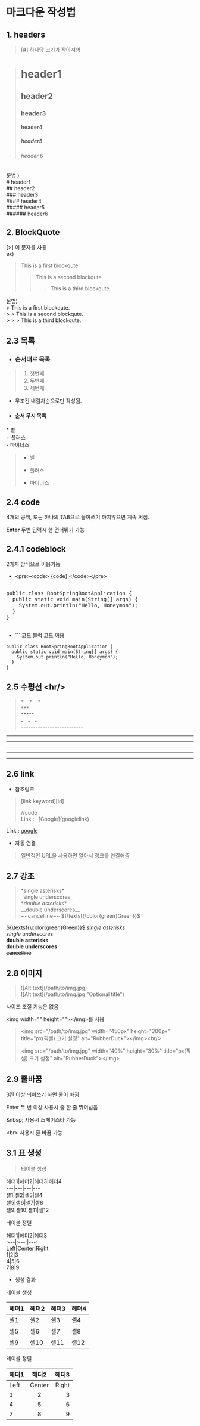 # 마크다운 작성법
## 1. headers
> [#] 하나당 크기가 작아져영
   
   ># header1
   >## header2
   >### header3
   >#### header4
   >##### header5
   >###### header 6

문법 )   
   \# header1   
   \## header2   
   \### header3   
   \#### header4   
   \##### header5   
   \###### header6   

## 2. BlockQuote
[>] 이 문자를 사용   
ex)
> This is a first blockqute.
>	> This is a second blockqute.
>	>	> This is a third blockqute.     
   
문법)   
\> This is a first blockqute.   
\>	\> This is a second blockqute.   
\>	\>	\> This is a third blockqute.

## 2.3 목록
* ### 순서대로 목록
>1. 첫번째      
>2. 두번쨰    
>3. 세번째

* 무조건 내림차순으로만 작성됨.   
* #### 순서 무시 목록
\* 별   
\+ 플러스   
\- 마이너스   
>* 별
>+ 플러스   
>- 마이너스   
## 2.4 code
4개의 공백, 또는 하나의 TAB으로 들여쓰기 하지않으면 계속 써짐.

**Enter** 두번 입력시 행 건너뛰기 가능

## 2.4.1 codeblock
2가지 방식으로 이용가능
* \<pre>\<code> {code} \</code>\</pre>
<pre>
</code>   
public class BootSpringBootApplication {
  public static void main(String[] args) {
    System.out.println("Hello, Honeymon");
  }
}
</code>
</pre>

* \```  코드 블럭 코드 이용


```
public class BootSpringBootApplication {
  public static void main(String[] args) {
    System.out.println("Hello, Honeymon");
  }
}
```

## 2.5 수평선 \<hr/>
> \* &nbsp;&nbsp;    * &nbsp;&nbsp; *   
> \***   
> \*****   
> \- &nbsp; - &nbsp; -    
> \--------------------------


* * *   
***   
*****   
-  -  -    
--------------------------


## 2.6 link
* 참조링크 
> [link keyword][id]  
>
> //code    
> Link : &nbsp; [Google]\(googlelink)

Link : [google](https://google.com)

* 자동 연결
> 일반적인  URL을 사용하면 알아서 링크를 연결해줌

## 2.7 강조

>\*single asterisks*   
>\_single underscores_   
>\**double asterisks**   
>\_\_double underscores__   
>\~\~cancelline~~
\${\textsf{\color{green}Green}}$


${\textsf{\color{green}Green}}$
*single asterisks*   
_single underscores_   
**double asterisks**   
__double underscores__   
~~cancelline~~   

## 2.8 이미지

>![Alt text]\(/path/to/img.jpg)   
>![Alt text]\(/path/to/img.jpg "Optional title")   


사이즈 조절 기능은 없음

\<img width="" height="">\</img>를 사용
>\<img src="/path/to/img.jpg" width="450px" height="300px" title="px(픽셀) 크기 설정" alt="RubberDuck">\</img>\<br/>
>
>\<img src="/path/to/img.jpg" width="40%" height="30%" title="px(픽셀) 크기 설정" alt="RubberDuck">\</img>


## 2.9 줄바꿈
3칸 이상 띄어쓰기 하면 줄이 바뀜

Enter 두 번 이상 사용시 줄 한 줄 뛰어넘음


\&nbsp; 사용시 스페이스바 가능


\<br> 사용시 줄 바꿈 가능
## 3.1 표 생성
>테이블 생성

헤더1|헤더2|헤더3|헤더4   
\---|---|---|---   
셀1|셀2|셀3|셀4   
셀5|셀6|셀7|셀8   
셀9|셀10|셀11|셀12   

테이블 정렬

헤더1|헤더2|헤더3   
\:---|:---:|---:   
Left|Center|Right   
1|2|3   
4|5|6   
7|8|9   

* 생성 결과

테이블 생성

헤더1|헤더2|헤더3|헤더4
---|---|---|---
셀1|셀2|셀3|셀4
셀5|셀6|셀7|셀8
셀9|셀10|셀11|셀12

테이블 정렬

헤더1|헤더2|헤더3
:---|:---:|---:
Left|Center|Right
1|2|3
4|5|6
7|8|9
